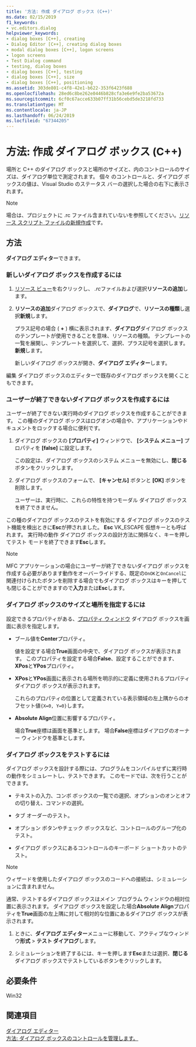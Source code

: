 ```yaml
---
title: '方法: 作成 ダイアログ ボックス (C++)'
ms.date: 02/15/2019
f1_keywords:
- vc.editors.dialog
helpviewer_keywords:
- dialog boxes [C++], creating
- Dialog Editor [C++], creating dialog boxes
- modal dialog boxes [C++], logon screens
- logon screens
- Test Dialog command
- testing, dialog boxes
- dialog boxes [C++], testing
- dialog boxes [C++], size
- dialog boxes [C++], positioning
ms.assetid: 303de801-c4f8-42e1-b622-353f6423f688
ms.openlocfilehash: 28ed6c8be262e0446b828cfa3e6e9fe2ba53672a
ms.sourcegitcommit: 6cf0c67acce633b07ff31b56cebd5de3218fd733
ms.translationtype: MT
ms.contentlocale: ja-JP
ms.lasthandoff: 06/24/2019
ms.locfileid: "67344205"
---
```

# <a name="how-to-create-a-dialog-box-c"></a>方法: 作成 ダイアログ ボックス (C++)

場所と C++ のダイアログ ボックスと場所のサイズと、内のコントロールのサイズは、ダイアログ単位で測定されます。 個々 のコントロールと、ダイアログ ボックスの値は、Visual Studio のステータス バーの選択した場合の右下に表示されます。

> [!NOTE]
> 場合は、プロジェクトに .rc ファイル含まれていないを参照してください。[リソース スクリプト ファイルの新規作成](../windows/how-to-create-a-resource-script-file.md)です。

## <a name="how-to"></a>方法

**ダイアログ エディター**できます。

### <a name="to-create-a-new-dialog-box"></a>新しいダイアログ ボックスを作成するには

1. [リソース ビュー](how-to-create-a-resource-script-file.md#create-resources)を右クリックし、 *.rc*ファイルおよび選択**リソースの追加**します。

1. **リソースの追加**ダイアログ ボックスで、**ダイアログ**で、**リソースの種類**し選択**新規**します。

   プラス記号の場合 ( **+** ) 横に表示されます、**ダイアログ**ダイアログ ボックスのテンプレートが使用できることを意味、リソースの種類。 テンプレートの一覧を展開し、テンプレートを選択して、選択、プラス記号を選択します。**新規**します。

   新しいダイアログ ボックスが開き、**ダイアログ エディター**します。

編集 ダイアログ ボックスのエディターで既存のダイアログ ボックスを開くこともできます。

### <a name="to-create-a-dialog-box-that-a-user-cant-exit"></a>ユーザーが終了できないダイアログ ボックスを作成するには

ユーザーが終了できない実行時のダイアログ ボックスを作成することができます。 この種のダイアログ ボックスはログオンの場合や、アプリケーションやドキュメントをロックする場合に便利です。

1. ダイアログ ボックスの **[プロパティ]** ウィンドウで、 **[システム メニュー]** プロパティを **[false]** に設定します。

   この設定は、ダイアログ ボックスのシステム メニューを無効にし、**閉じる**ボタンをクリックします。

1. ダイアログ ボックスのフォームで、 **[キャンセル]** ボタンと **[OK]** ボタンを削除します。

   ユーザーは、実行時に、これらの特性を持つモーダル ダイアログ ボックスを終了できません。

この種のダイアログ ボックスのテストを有効にする ダイアログ ボックスのテスト機能を検出ときに**Esc**が押されました。 **Esc** VK_ESCAPE 仮想キーとも呼ばれます。 実行時の動作 ダイアログ ボックスの設計方法に関係なく、キーを押してテスト モードを終了できます**Esc**します。

> [!NOTE]
> MFC アプリケーションの場合にユーザーが終了できないダイアログ ボックスを作成する必要があります動作をオーバーライドする、既定の`OnOK`と`OnCancel`に関連付けられたボタンを削除する場合でもダイアログ ボックスはキーを押しても閉じることができますので**入力**または**Esc**します。

### <a name="to-specify-the-location-and-size-of-a-dialog-box"></a>ダイアログ ボックスのサイズと場所を指定するには

設定できるプロパティがある、[プロパティ ウィンドウ](/visualstudio/ide/reference/properties-window) ダイアログ ボックスを画面に表示を指定します。

- ブール値を**Center**プロパティ。

   値を設定する場合**True**画面の中央で、ダイアログ ボックスが表示されます。 このプロパティを設定する場合**False**、設定することができます、 **XPos**と**YPos**プロパティ。

- **XPos**と**YPos**画面に表示される場所を明示的に定義に使用されるプロパティ ダイアログ ボックスが表示されます。

   これらのプロパティの位置として定義されている表示領域の左上隅からのオフセット値`{X=0, Y=0}`します。

- **Absolute Align**位置に影響するプロパティ。

   場合**True**座標は画面を基準とします。 場合**False**座標はダイアログのオーナー ウィンドウを基準とします。

### <a name="to-test-a-dialog-box"></a>ダイアログ ボックスをテストするには

ダイアログ ボックスを設計する際には、プログラムをコンパイルせずに実行時の動作をシミュレートし、テストできます。 このモードでは、次を行うことができます。

- テキストの入力、コンボ ボックスの一覧での選択、オプションのオンとオフの切り替え、コマンドの選択。

- タブ オーダーのテスト。

- オプション ボタンやチェック ボックスなど、コントロールのグループ化のテスト。

- ダイアログ ボックスにあるコントロールのキーボード ショートカットのテスト。

> [!NOTE]
> ウィザードを使用したダイアログ ボックスのコードへの接続は、シミュレーションに含まれません。

通常、テストするダイアログ ボックスはメイン プログラム ウィンドウの相対位置に表示されます。 ダイアログ ボックスを設定した場合**Absolute Align**プロパティを**True**画面の左上隅に対して相対的な位置にあるダイアログ ボックスが表示されます。

1. ときに、**ダイアログ エディター**メニューに移動して、アクティブなウィンドウ**形式** > **テスト ダイアログ**します。

1. シミュレーションを終了するには、キーを押します**Esc**または選択、**閉じる** ダイアログ ボックスでテストしているボタンをクリックします。

## <a name="requirements"></a>必要条件

Win32

## <a name="see-also"></a>関連項目

[ダイアログ エディター](../windows/dialog-editor.md)<br/>
[方法: ダイアログ ボックスのコントロールを管理します。](../windows/controls-in-dialog-boxes.md)<br/>